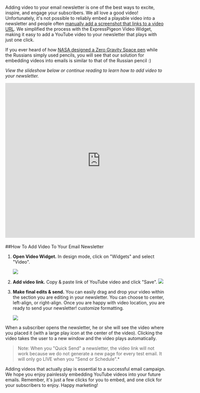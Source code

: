 
Adding video to your email newsletter is one of the best ways to excite,
inspire, and engage your subscribers. We all love a good video!
Unfortunately, it's not possible to reliably embed a playable video into
a newsletter and people often [manually add a screenshot that links to a
video URL](http://blog.hostbaby.com/2013/03/how-to-add-video-to-your-email-newsletter/). We simplified the process with the ExpressPigeon Video
Widget, making it easy to add a YouTube video to your newsletter that
plays with just one click.

If you ever heard of how [NASA designed a Zero Gravity Space
pen](http://en.wikipedia.org/wiki/Space_Pen) while the Russians simply used pencils, you will see that our
solution for embedding videos into emails is similar to that of the
Russian pencil :)

*View the slideshow below or continue reading to learn how to add video
to your newsletter.*

<iframe style="border-style: solid; border-color: #cccccc; border-bottom-width: 0px; margin-bottom: 5px;" src="http://www.slideshare.net/slideshow/embed_code/28653600?rel=0" height="486" width="597" allowfullscreen frameborder="0" marginwidth="0" marginheight="0" scrolling="no"></iframe>

##How To Add Video To Your Email Newsletter


1.  **Open Video Widget.** In design mode, click on "Widgets" and select
    "Video".  

    ![](${blog_base_url}/images/2013/Screen-Shot-2013-11-15-at-3.04.31-PM.png)

2.  **Add video link.** Copy & paste link of YouTube video and click
    "Save".
    ![](${blog_base_url}/images/2013/Screen-Shot-2013-11-15-at-1.13.08-PM.png)

3.  **Make final edits & send.** You can easily drag and drop your video
    within the section you are editing in your newsletter. You can
    choose to center, left-align, or right-align. Once you are happy
    with video location, you are ready to send your newsletter!
    customize formatting.  

    ![](${blog_base_url}/images/2013/Screen-Shot-2013-11-15-at-1.15.57-PM.png)

When a subscriber opens the newsletter, he or she will see the video
where you placed it (with a large play icon at the center of the video).
Clicking the video takes the user to a new window and the video plays
automatically.


> Note: When you "Quick Send" a newsletter, the video link will not work
> because we do not generate a new page for every test email. It will only
> go LIVE when you "Send or Schedule".*

Adding videos that actually play is essential to a successful email
campaign. We hope you enjoy painlessly embedding YouTube videos into
your future emails. Remember, it's just a few clicks for you to embed,
and one click for your subscribers to enjoy. Happy marketing!

